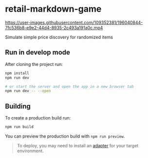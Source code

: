 # retail-markdown-game

https://user-images.githubusercontent.com/109352381/196040844-7fc536b8-e9e2-44d4-8935-2c493a191a0c.mp4

Simulate simple price discovery for randomized items

## Run in develop mode

After cloning the project run:

```bash
npm install
npm run dev

# or start the server and open the app in a new browser tab
npm run dev -- --open
```

## Building

To create a production build run:

```bash
npm run build
```

You can preview the production build with `npm run preview`.

> To deploy, you may need to install an [adapter](https://kit.svelte.dev/docs/adapters) for your target environment.

